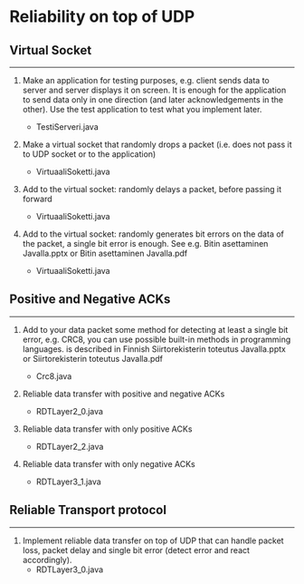 # Reliability on top of UDP

## Virtual Socket
************************

1. Make an application for testing purposes, e.g. client sends data to server and server displays it on screen. It is enough for the application to send data only in one direction (and later acknowledgements in the other). Use the test application to test what you implement later.
   - TestiServeri.java

2. Make a virtual socket that randomly drops a packet (i.e. does not pass it to UDP socket or to the application)
   - VirtuaaliSoketti.java

3. Add to the virtual socket: randomly delays a packet, before passing it forward
   - VirtuaaliSoketti.java

4. Add to the virtual socket: randomly generates bit errors on the data of the packet, a single bit error is enough. See e.g. Bitin asettaminen Javalla.pptx or Bitin asettaminen Javalla.pdf
   - VirtuaaliSoketti.java


## Positive and Negative ACKs
*****************************

1. Add to your data packet some method for detecting at least a single bit error, e.g. CRC8, you can use possible built-in methods in programming languages. is described in Finnish Siirtorekisterin toteutus Javalla.pptx or Siirtorekisterin toteutus Javalla.pdf
   - Crc8.java

2. Reliable data transfer with positive and negative ACKs
   - RDTLayer2_0.java

3. Reliable data transfer with only positive ACKs
   - RDTLayer2_2.java

4. Reliable data transfer with only negative ACKs
   - RDTLayer3_1.java


## Reliable Transport protocol
******************************

1. Implement reliable data transfer on top of UDP that can handle packet loss, packet delay and single bit error (detect error and react accordingly).
   - RDTLayer3_0.java